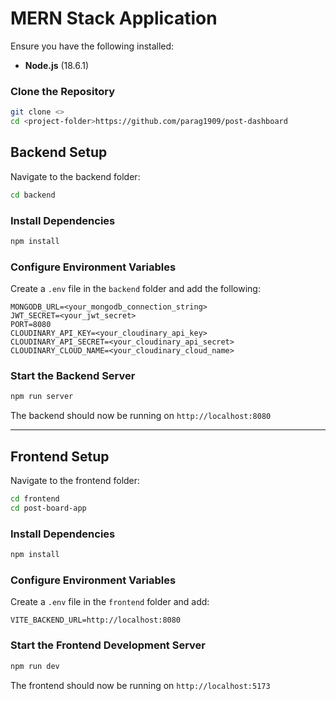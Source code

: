 # MERN Stack Application

Ensure you have the following installed:
- **Node.js** (18.6.1)

### Clone the Repository
```bash
git clone <>
cd <project-folder>https://github.com/parag1909/post-dashboard
```

## Backend Setup
Navigate to the backend folder:
```bash
cd backend
```

### Install Dependencies
```bash
npm install
```

### Configure Environment Variables
Create a `.env` file in the `backend` folder and add the following:
```env
MONGODB_URL=<your_mongodb_connection_string>
JWT_SECRET=<your_jwt_secret>
PORT=8080
CLOUDINARY_API_KEY=<your_cloudinary_api_key>
CLOUDINARY_API_SECRET=<your_cloudinary_api_secret>
CLOUDINARY_CLOUD_NAME=<your_cloudinary_cloud_name>
```

### Start the Backend Server
```bash
npm run server
```

The backend should now be running on `http://localhost:8080`

---

## Frontend Setup
Navigate to the frontend folder:
```bash
cd frontend
cd post-board-app
```

### Install Dependencies
```bash
npm install
```

### Configure Environment Variables
Create a `.env` file in the `frontend` folder and add:
```env
VITE_BACKEND_URL=http://localhost:8080
```

### Start the Frontend Development Server
```bash
npm run dev
```

The frontend should now be running on `http://localhost:5173`
